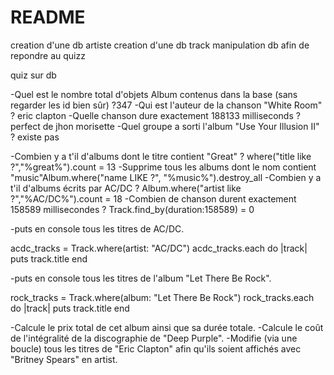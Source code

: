 # README

creation d'une db artiste 
creation d'une db track
manipulation db afin de repondre au quizz 

quiz sur db 

-Quel est le nombre total d'objets Album contenus dans la base (sans regarder les id bien sûr) ?347
-Qui est l'auteur de la chanson "White Room" ? eric clapton
-Quelle chanson dure exactement 188133 milliseconds ? perfect de jhon morisette
-Quel groupe a sorti l'album "Use Your Illusion II" ? existe pas 

-Combien y a t'il d'albums dont le titre contient "Great" ? where("title like ?","%great%").count = 13
-Supprime tous les albums dont le nom contient "music"Album.where("name LIKE ?", "%music%").destroy_all
-Combien y a t'il d'albums écrits par AC/DC ? Album.where("artist like ?","%AC/DC%").count = 18
-Combien de chanson durent exactement 158589 millisecondes ? Track.find_by(duration:158589) = 0

-puts en console tous les titres de AC/DC.

acdc_tracks = Track.where(artist: "AC/DC")
acdc_tracks.each do |track|
  puts track.title
end

-puts en console tous les titres de l'album "Let There Be Rock".

rock_tracks = Track.where(album: "Let There Be Rock")
rock_tracks.each do |track|
  puts track.title
end

-Calcule le prix total de cet album ainsi que sa durée totale.
-Calcule le coût de l'intégralité de la discographie de "Deep Purple".
-Modifie (via une boucle) tous les titres de "Eric Clapton" afin qu'ils soient affichés avec "Britney Spears" en artist.

